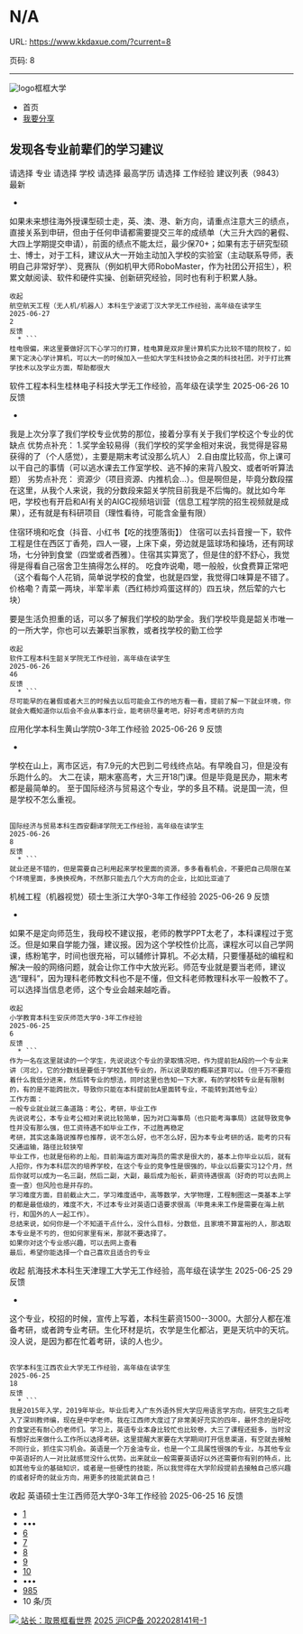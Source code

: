 # N/A

URL: https://www.kkdaxue.com/?current=8

页码: 8

---

![logo](https://www.kkdaxue.com/?current=8)框框大学
  * 首页
  * [我要分享](https://www.kkdaxue.com/post/add)


## 发现各专业前辈们的学习建议
请选择
专业
请选择
学校
请选择
最高学历
请选择
工作经验
建议列表（9843）
最新
  * ```
如果未来想往海外授课型硕士走，英、澳、港、新方向，请重点注意大三的绩点，直接关系到申研，但由于任何申请都需要提交三年的成绩单（大三升大四的暑假、大四上学期提交申请），前面的绩点不能太烂，最少保70+；如果有志于研究型硕士、博士，对于工科，建议从大一开始主动加入学校的实验室（主动联系导师，表明自己非常好学）、竞赛队（例如机甲大师RoboMaster，作为社团公开招生），积累文献阅读、软件和硬件实操、创新研究经验，同时也有利于积累人脉。
```
收起
航空航天工程（无人机/机器人）本科生宁波诺丁汉大学无工作经验，高年级在读学生
2025-06-27
2
反馈
  * ```
桂电很偏，来这里要做好沉下心学习的打算，桂电算是双非里计算机实力比较不错的院校了，如果下定决心学计算机，可以大一的时候加入一些如大学生科技协会之类的科技社团，对于打比赛学技术以及学业方面，帮助都很大
```

软件工程本科生桂林电子科技大学无工作经验，高年级在读学生
2025-06-26
10
反馈
  * ```
我是上次分享了我们学校专业优势的那位，接着分享有关于我们学校这个专业的优缺点
优势点补充：
1.奖学金较易得（我们学校的奖学金相对来说，我觉得是容易获得的了（个人感觉），主要是期末考试没那么坑人）
2.自由度比较高，你上课可以干自己的事情（可以逃水课去工作室学校、逃不掉的来背八股文、或者听听算法题）
劣势点补充：
资源少（项目资源、内推机会...）。但是啊但是，毕竟分数段摆在这里，从我个人来说，我的分数段来韶关学院目前我是不后悔的。就比如今年吧，学校也有开启和AI有关的AIGC视频培训营（信息工程学院的招生视频就是成果），还有就是有科研项目（理性看待，可能含金量有限）

住宿环境和吃食（抖音、小红书【吃的找堕落街】）
住宿可以去抖音搜一下，软件工程是住在西区丁香苑，四人一寝，上床下桌，旁边就是篮球场和操场，还有网球场，七分钟到食堂（四堂或者西雅）。住宿其实算宽了，但是住的舒不舒心，我觉得是得看自己宿舍卫生搞得怎么样的。
吃食咋说嘞，嗯一般般，伙食费算正常吧（这个看每个人花销，简单说学校的食堂，也就是四堂，我觉得口味算是不错了。价格嘞？青菜一两块，半荤半素（西红柿炒鸡蛋这样的）四五块，然后荤的六七块）

要是生活负担重的话，可以多了解我们学校的助学金。我们学校毕竟是韶关市唯一的一所大学，你也可以去兼职当家教，或者找学校的勤工俭学
```
收起
软件工程本科生韶关学院无工作经验，高年级在读学生
2025-06-26
46
反馈
  * ```
尽可能早的在暑假或者大三的时候去以后可能会工作的地方看一看，提前了解一下就业环境，你就会大概知道你以后会不会从事本行业，能考研尽量考吧，好好考虑考研的方向
```

应用化学本科生黄山学院0-3年工作经验
2025-06-26
9
反馈
  * ```
学校在山上，离市区远，有7.9元的大巴到二号线终点站。有早晚自习，但是没有乐跑什么的。
大二在读，期末塞高考，大三开18门课。但是毕竟是民办，期末考都是最简单的。
至于国际经济与贸易这个专业，学的多且不精。说是国一流，但是学校不怎么重视。

```

国际经济与贸易本科生西安翻译学院无工作经验，高年级在读学生
2025-06-26
8
反馈
  * ```
就业还是不错的，但是需要自己利用起来学校里面的资源，多多看看机会，不要把自己局限在某个环境里面，多换换视角，不然那只能去几个大方向的企业，比如比亚迪了

```

机械工程（机器视觉）硕士生浙江大学0-3年工作经验
2025-06-26
9
反馈
  * ```
如果不是定向师范生，我母校不建议报，老师的教学PPT太老了，本科课程过于宽泛。但是如果自学能力强，建议报。因为这个学校性价比高，课程水可以自己学网课，练粉笔字，时间也很充裕，可以辅修计算机。不必太精，只要懂基础的编程和解决一般的网络问题，就会让你工作中大放光彩。师范专业就是要当老师，建议选“理科”，因为理科老师教文科也不是不懂，但文科老师教理科水平一般教不了。可以选择当信息老师，这个专业会越来越吃香。
```
收起
小学教育本科生安庆师范大学0-3年工作经验
2025-06-25
6
反馈
  * ```
作为一名在这里就读的一个学生，先说说这个专业的录取情况吧，作为提前批A段的一个专业来讲（河北），它的分数线是要低于学校其他专业的，所以说录取的概率还算可以。（但千万不要抱着什么我低分进来，然后转专业的想法，同时这里也告知一下大家，有的学校转专业是有限制的，有的是不能跨批次，导致你只能在本科提前批A里面转专业，不能转到其他专业）
工作方面：
一般专业就业就三条道路：考公，考研，毕业工作
先说说考公，本专业考公相对来说比较简单，因为对口海事局（也只能考海事局）这就导致竞争性并没有那么强，但工资待遇不如毕业工作，不过胜再稳定
考研，其实这条路说推荐也推荐，说不怎么好，也不怎么好，因为本专业考研的话，能考的只有交通运输，路径比较狭窄
毕业工作，也就是俗称的上船，目前海运方面对海员的需求是很大的，基本上你毕业以后，就有人招你，作为本科层次的培养学校，在这个专业的竞争性是很强的，毕业以后要实习12个月，然后你就可以成为一名三副，然后二副，大副，最后成为船长，薪资待遇很高（好奇的可以去网上查一查）但风险也是并存的。
学习难度方面，目前截止大二，学习难度适中，高等数学，大学物理，工程制图这一类基本上学的都是最低级的，难度不大，不过本专业对英语口语要求很高（毕竟未来工作是需要在海上航行，和国外的人一起工作）。
总结来说，如何你是一个不知道干点什么，没什么目标，分数低，且家境不算富裕的人，那选取本专业是不亏的，但如何家里有米，那就不要选择了。
如果你对这个专业感兴趣，可以去网上查看
最后，希望你能选择一个自己喜欢且适合的专业
```
收起
航海技术本科生天津理工大学无工作经验，高年级在读学生
2025-06-25
29
反馈
  * ```
这个专业，校招的时候，宣传上写着，本科生薪资1500--3000。大部分人都在准备考研，或者跨专业考研。生化环材是坑，农学是生化都沾，更是天坑中的天坑。没人说，是因为都在忙着考研，读的人也少。
```

农学本科生江西农业大学无工作经验，高年级在读学生
2025-06-25
18
反馈
  * ```
我是2015年入学，2019年毕业。毕业后考入广东外语外贸大学应用语言学方向，研究生之后考入了深圳教师编，现在是中学老师。我在江西师大度过了非常美好充实的四年，最怀念的是好吃的食堂还有耐心的老师们。学习上，英语专业本身比较忙也比较卷，大三了课程还挺多，当时没有想好出来做什么工作所以选择考研。这里提醒大家要在大学期间打开信息渠道，有空就去接触不同行业，抓住实习机会。英语是一个万金油专业，也是一个工具属性很强的专业，与其他专业中英语好的人一对比就感觉没什么优势。出来就业一般需要英语好以外还需要你有别的特点，比如其他专业的基础知识，或者是一些硬性的技能，所以我觉得在大学阶段提前去接触自己感兴趣的或者好奇的就业方向，用更多的技能武装自己！
```
收起
英语硕士生江西师范大学0-3年工作经验
2025-06-25
16
反馈


  * [1](https://www.kkdaxue.com/?current=1)
  * •••
  * [6](https://www.kkdaxue.com/?current=6)
  * [7](https://www.kkdaxue.com/?current=7)
  * [8](https://www.kkdaxue.com/?current=8)
  * [9](https://www.kkdaxue.com/?current=9)
  * [10](https://www.kkdaxue.com/?current=10)
  * •••
  * [985](https://www.kkdaxue.com/?current=985)
  * 10 条/页


[![](https://www.kkdaxue.com/?current=8) 站长：取景框看世界](https://space.bilibili.com/40427625 "1")[](https://space.bilibili.com/12890453 "2")[](https://www.laoyujianli.com "resume")
[2025 沪ICP备 2022028141号-1](https://beian.miit.gov.cn/)
